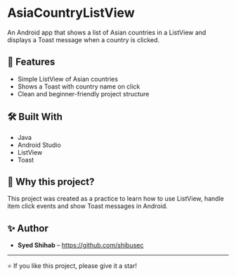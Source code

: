 # AsiaCountryListView

An Android app that shows a list of Asian countries in a ListView and displays a Toast message when a country is clicked.

## 📱 Features
- Simple ListView of Asian countries
- Shows a Toast with country name on click
- Clean and beginner-friendly project structure

## 🛠 Built With
- Java
- Android Studio
- ListView
- Toast


## 🚀 Why this project?
This project was created as a practice to learn how to use ListView, handle item click events and show Toast messages in Android.

## ✨ Author
- **Syed Shihab** – https://github.com/shibusec

---

⭐ If you like this project, please give it a star!

